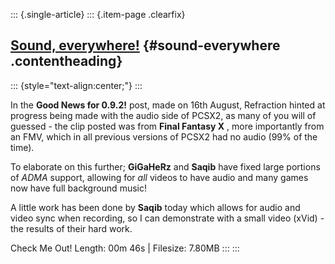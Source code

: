 ::: {.single-article}
::: {.item-page .clearfix}
## [Sound, everywhere!](/160-sound-everywhere.html) {#sound-everywhere .contentheading}

::: {style="text-align:center;"}
:::

In the **Good News for 0.9.2!** post, made on 16th August, Refraction
hinted at progress being made with the audio side of PCSX2, as many of
you will of guessed - the clip posted was from **Final Fantasy X** ,
more importantly from an FMV, which in all previous versions of PCSX2
had no audio (99% of the time).

To elaborate on this further; **GiGaHeRz** and **Saqib** have fixed
large portions of *ADMA* support, allowing for *all* videos to have
audio and many games now have full background music!

A little work has been done by **Saqib** today which allows for audio
and video sync when recording, so I can demonstrate with a small video
(xVid) - the results of their hard work.

Check Me Out! Length: 00m 46s | Filesize: 7.80MB
:::
:::
